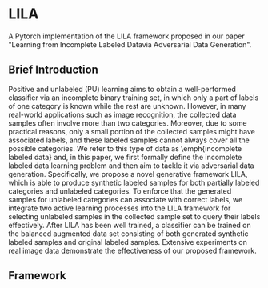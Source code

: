 # LILA
A Pytorch implementation of the LILA framework proposed in our paper "Learning from Incomplete Labeled Datavia Adversarial Data Generation".



## Brief Introduction

Positive and unlabeled (PU) learning aims to obtain a well-performed classifier via an incomplete binary training set, in which only a part of labels of one category is known while the rest are unknown. 
However, in many real-world applications such as image recognition, the collected data samples often involve more than two categories.
Moreover, due to some practical reasons, only a small portion of the collected samples might have associated labels, and these labeled samples cannot always cover all the possible categories. 
We refer to this type of data as \emph{incomplete labeled data} and, in this paper, we first formally define the incomplete labeled data learning problem and then aim to tackle it via adversarial data generation. Specifically, we propose a novel generative framework LILA, which is able to produce synthetic labeled samples for both partially labeled categories and unlabeled categories.
To enforce that the generated samples for unlabeled categories can associate with correct labels, we integrate two active learning processes into the LILA framework for selecting unlabeled samples in the collected sample set to query their labels effectively.
After LILA has been well trained, a classifier can be trained on the balanced augmented data set consisting of both generated synthetic labeled samples and original labeled samples. 
Extensive experiments on real image data demonstrate the effectiveness of our proposed framework. 


## Framework
